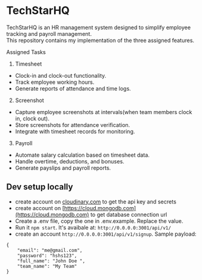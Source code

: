 # TechStarHQ

TechStarHQ is an HR management system designed to simplify employee tracking and payroll management.  
This repository contains my implementation of the three assigned features.  

 Assigned Tasks

1. Timesheet
- Clock-in and clock-out functionality.  
- Track employee working hours.  
- Generate reports of attendance and time logs.  

 2. Screenshot
- Capture employee screenshots at intervals(when team members clock in, clock out).  
- Store screenshots for attendance verification.  
- Integrate with timesheet records for monitoring.  

 3. Payroll
- Automate salary calculation based on timesheet data.  
- Handle overtime, deductions, and bonuses.  
- Generate payslips and payroll reports.  

## Dev setup locally
- create account on [cloudinary.com](https://cloudinary.com) to get the api key and secrets
- create account on [https://cloud.mongodb.com](https://cloud.mongodb.com) to get database connection url
- Create a .env file, copy the one in .env.example. Replace the value.
- Run it `npm start`. It's avaibale at: `http://0.0.0.0:3001/api/v1/`
- create an account `http://0.0.0.0:3001/api/v1/signup`.
Sample payload:
```
{
	"email": "me@gmail.com",
	"password": "hshs123",
	"full_name": "John Doe ",
	"team_name": "My Team"
}
```


